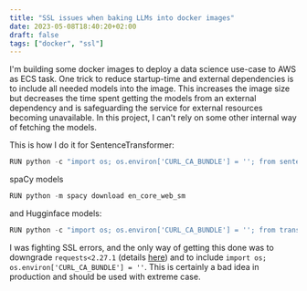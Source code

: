 ```yaml
---
title: "SSL issues when baking LLMs into docker images"
date: 2023-05-08T18:40:20+02:00
draft: false
tags: ["docker", "ssl"]
---
```


I'm building some docker images to deploy a data science use-case to AWS as ECS task. One trick to reduce startup-time and external dependencies is to include all needed models into the image. This increases the image size but decreases the time spent getting the models from an external dependency and is safeguarding the service for external resources becoming unavailable. In this project, I can't rely on some other internal way of fetching the models.

This is how I do it for SentenceTransformer:

```python
RUN python -c "import os; os.environ['CURL_CA_BUNDLE'] = ''; from sentence_transformers import SentenceTransformer; SentenceTransformer('sentence-transformers/paraphrase-mpnet-base-v2)"
```


spaCy models

```python
RUN python -m spacy download en_core_web_sm
```

and Hugginface models:

```python
RUN python -c "import os; os.environ['CURL_CA_BUNDLE'] = ''; from transformers import pipeline; model = pipeline(task='text2text-generation', model='declare-lab/flan-alpaca-gpt4-xl'); print(model)"
```

I was fighting SSL errors, and the only way of getting this done was to downgrade `requests<2.27.1` (details [here](https://github.com/huggingface/transformers/issues/17611#issuecomment-1323272726)) and to include `import os; os.environ['CURL_CA_BUNDLE'] = ''`. This is certainly a bad idea in production and should be used with extreme case.